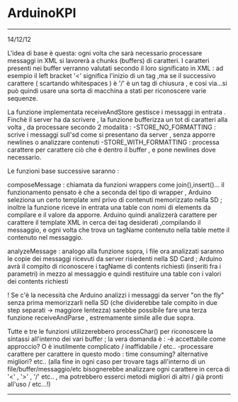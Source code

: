 # ArduinoKPI
----------------------------------------------------------------------------------------------------
14/12/12

L'idea di base è questa:
ogni volta che sarà necessario processare messaggi in XML si lavorerà a chunks (buffers) di caratteri.
I caratteri presenti nei buffer verranno valutati secondo il loro significato in XML : ad esempio il left bracket '<' significa l'inizio di un tag ,ma se il successivo carattere ( scartando whitespaces ) è '/' è un tag di chiusura , e cosi via...si può quindi usare una sorta di macchina a stati per riconoscere varie sequenze.

La funzione implementata receiveAndStore gestisce i messaggi in entrata . Finchè il server ha da scrivere , la funzione bufferizza un tot di caratteri alla volta , da processare secondo 2 modalità : 
-STORE_NO_FORMATTING : scrive i messaggi sull'sd come si presentano da server , senza apporre newlines o analizzare contenuti
-STORE_WITH_FORMATTING : processa carattere per carattere ciò che è dentro il buffer , e pone newlines dove necessario.

Le funzioni base successive saranno : 

composeMessage : chiamata da funzioni wrappers come join(),insert()... il funzionamento pensato è che a seconda del tipo di wrapper , Arduino seleziona un certo template xml privo di contenuti memorizzato nella SD ; inoltre la funzione riceve in entrata una table con nomi di elements da compilare e il valore da apporre. Arduino quindi analizzerà carattere per carattere il template XML in cerca dei tag desiderati ,compilando il messaggio, e ogni volta che trova un tagName contenuto nella table mette il contenuto nel messaggio.

analyzeMessage : analogo alla funzione sopra, i file ora analizzati saranno le copie dei messaggi ricevuti da server risiedenti nella SD Card ; Arduino avrà il compito di riconoscere i tagName di contents richiesti (inseriti fra i parametri) in mezzo al messaggio e quindi restituire una table con i valori dei contents richiesti

! Se c'è la necessità che Arduino analizzi i messaggi da server "on the fly" senza prima memorizzarli nella SD (che dividerebbe tale compito in due step separati -> maggiore lentezza) sarebbe possibile fare una terza funzione receiveAndParse , estremamente simile alle due sopra.


Tutte e tre le funzioni utilizzerebbero processChar() per riconoscere la sintassi all'interno dei vari buffer ; la vera domanda è :
-è accettabile come approccio? O è inutilmente complicato / inaffidabile / etc..
-processare carattere per carattere in questo modo : time consuming? alternative migliori? etc.. (alla fine in ogni caso per trovare tags all'interno di un file/buffer/messaggio/etc bisognerebbe analizzare ogni carattere in cerca di '<' , '>' , '/' etc.. , ma potrebbero esserci metodi migliori di altri / già pronti all'uso / etc...!)

----------------------------------------------------------------------------------------------------

